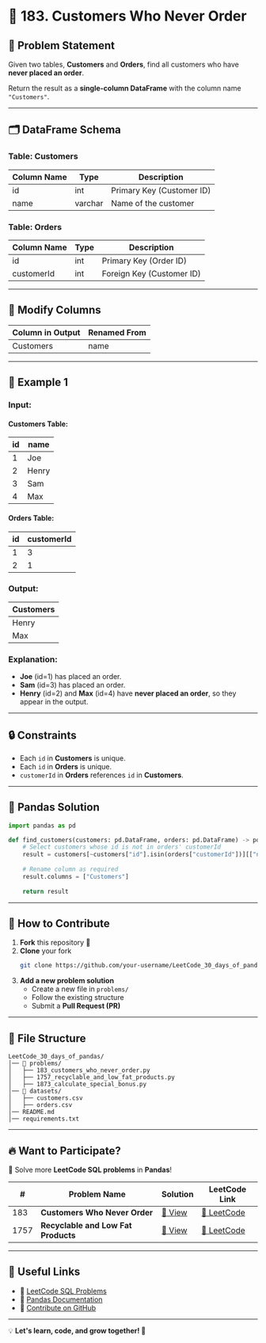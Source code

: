 
# 🛒 183. Customers Who Never Order  

## 📌 Problem Statement  
Given two tables, **Customers** and **Orders**, find all customers who have **never placed an order**.  

Return the result as a **single-column DataFrame** with the column name `"Customers"`.  

---

## 🗂 **DataFrame Schema**  
### **Table: Customers**  
| Column Name | Type    | Description               |
| ----------- | ------- | ------------------------- |
| id          | int     | Primary Key (Customer ID) |
| name        | varchar | Name of the customer      |

### **Table: Orders**  
| Column Name | Type | Description               |
| ----------- | ---- | ------------------------- |
| id          | int  | Primary Key (Order ID)    |
| customerId  | int  | Foreign Key (Customer ID) |

---

## 🔹 **Modify Columns**  
| Column in Output | Renamed From |
| ---------------- | ------------ |
| Customers        | name         |

---

## 🔢 **Example 1**  

### **Input:**  
#### Customers Table:  
| id  | name  |
| --- | ----- |
| 1   | Joe   |
| 2   | Henry |
| 3   | Sam   |
| 4   | Max   |

#### Orders Table:  
| id  | customerId |
| --- | ---------- |
| 1   | 3          |
| 2   | 1          |

### **Output:**  
| Customers |
| --------- |
| Henry     |
| Max       |

### **Explanation:**  
- **Joe** (id=1) has placed an order.  
- **Sam** (id=3) has placed an order.  
- **Henry** (id=2) and **Max** (id=4) have **never placed an order**, so they appear in the output.

---

## 🔒 **Constraints**  
- Each `id` in **Customers** is unique.  
- Each `id` in **Orders** is unique.  
- `customerId` in **Orders** references `id` in **Customers**.  

---

## 🐼 **Pandas Solution**  

```python
import pandas as pd

def find_customers(customers: pd.DataFrame, orders: pd.DataFrame) -> pd.DataFrame:
    # Select customers whose id is not in orders' customerId
    result = customers[~customers["id"].isin(orders["customerId"])][["name"]]
    
    # Rename column as required
    result.columns = ["Customers"]
    
    return result
```

---

## 🎯 **How to Contribute**  
1. **Fork** this repository 🍴  
2. **Clone** your fork  
   ```bash
   git clone https://github.com/your-username/LeetCode_30_days_of_pandas.git
   ```
3. **Add a new problem solution**  
   - Create a new file in `problems/`
   - Follow the existing structure  
   - Submit a **Pull Request (PR)**  

---

## 📂 **File Structure**  
```
LeetCode_30_days_of_pandas/
│── 📁 problems/
│   ├── 183_customers_who_never_order.py
│   ├── 1757_recyclable_and_low_fat_products.py
│   ├── 1873_calculate_special_bonus.py
│── 📁 datasets/  
│   ├── customers.csv
│   ├── orders.csv
│── README.md  
│── requirements.txt  
```

---

## 🔥 **Want to Participate?**  
🚀 Solve more **LeetCode SQL problems** in **Pandas**!  

| #    | Problem Name                        | Solution                                                   | LeetCode Link                                                                |
| ---- | ----------------------------------- | ---------------------------------------------------------- | ---------------------------------------------------------------------------- |
| 183  | **Customers Who Never Order**       | [🔗 View](problems/183_customers_who_never_order.py)        | [🔗 LeetCode](https://leetcode.com/problems/customers-who-never-order/)       |
| 1757 | **Recyclable and Low Fat Products** | [🔗 View](problems/1757_recyclable_and_low_fat_products.py) | [🔗 LeetCode](https://leetcode.com/problems/recyclable-and-low-fat-products/) |

---

## 🔗 **Useful Links**  
- 📘 [LeetCode SQL Problems](https://leetcode.com/problemset/database/)  
- 🐼 [Pandas Documentation](https://pandas.pydata.org/)  
- 🌟 [Contribute on GitHub](https://github.com/your-username/LeetCode_30_days_of_pandas)  

---

💡 **Let's learn, code, and grow together! 🚀**

